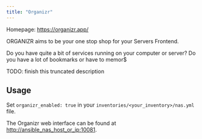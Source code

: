 ```yaml
---
title: "Organizr"
---
```


Homepage: <https://organizr.app/>

ORGANIZR aims to be your one stop shop for your Servers Frontend.

Do you have quite a bit of services running on your computer or server? Do you have a lot of bookmarks or have to memor$

TODO: finish this truncated description

## Usage

Set `organizr_enabled: true` in your `inventories/<your_inventory>/nas.yml` file.

The Organizr web interface can be found at <http://ansible_nas_host_or_ip:10081>.
